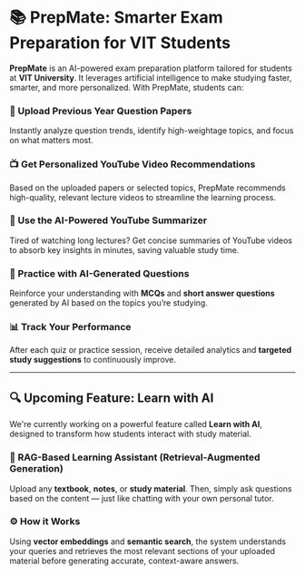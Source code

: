# 📚 PrepMate: Smarter Exam Preparation for VIT Students

**PrepMate** is an AI-powered exam preparation platform tailored for students at **VIT University**. It leverages artificial intelligence to make studying faster, smarter, and more personalized. With PrepMate, students can:

### 📄 Upload Previous Year Question Papers  
Instantly analyze question trends, identify high-weightage topics, and focus on what matters most.

### 📺 Get Personalized YouTube Video Recommendations  
Based on the uploaded papers or selected topics, PrepMate recommends high-quality, relevant lecture videos to streamline the learning process.

### 🧠 Use the AI-Powered YouTube Summarizer  
Tired of watching long lectures? Get concise summaries of YouTube videos to absorb key insights in minutes, saving valuable study time.

### 📝 Practice with AI-Generated Questions  
Reinforce your understanding with **MCQs** and **short answer questions** generated by AI based on the topics you’re studying.

### 📊 Track Your Performance  
After each quiz or practice session, receive detailed analytics and **targeted study suggestions** to continuously improve.

---

## 🔍 Upcoming Feature: Learn with AI

We're currently working on a powerful feature called **Learn with AI**, designed to transform how students interact with study material.

### 🧠 RAG-Based Learning Assistant (Retrieval-Augmented Generation)  
Upload any **textbook**, **notes**, or **study material**. Then, simply ask questions based on the content — just like chatting with your own personal tutor.

### ⚙️ How it Works  
Using **vector embeddings** and **semantic search**, the system understands your queries and retrieves the most relevant sections of your uploaded material before generating accurate, context-aware answers.
